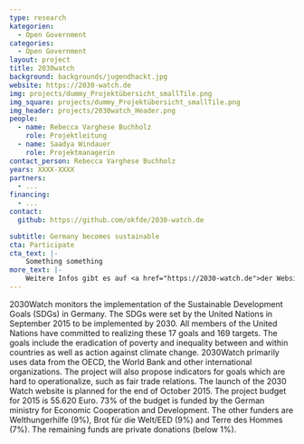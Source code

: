 ```yaml
---
type: research
kategorien:
  - Open Government
categories:
  - Open Government
layout: project
title: 2030watch
background: backgrounds/jugendhackt.jpg
website: https://2030-watch.de
img: projects/dummy_Projektübersicht_smallTile.png
img_square: projects/dummy_Projektübersicht_smallTile.png
img_header: projects/2030watch_Header.png
people:
  - name: Rebecca Varghese Buchholz
    role: Projektleitung
  - name: Saadya Windauer
    role: Projektmanagerin
contact_person: Rebecca Varghese Buchholz
years: XXXX-XXXX
partners:
  - ...
financing:
  - ...
contact:
  github: https://github.com/okfde/2030-watch.de

subtitle: Germany becomes sustainable
cta: Participate
cta_text: |-
    Something something
more_text: |-
    Weitere Infos gibt es auf <a href="https://2030-watch.de">der Website</a> von 2030watch.
---
```


2030Watch monitors the implementation of the Sustainable Development Goals (SDGs) in Germany.
The SDGs were set by the United Nations in September 2015 to be implemented by 2030.
All members of the United Nations have committed to realizing these 17 goals and 169 targets.
The goals include the eradication of poverty and inequality between and within countries as well as action against climate change.
2030Watch primarily uses data from the OECD, the World Bank and other international organizations.
The project will also propose indicators for goals which are hard to operationalize, such as fair trade relations.
The launch of the 2030 Watch website is planned for the end of October 2015.
The project budget for 2015 is 55.620 Euro.
73% of the budget is funded by the German ministry for Economic Cooperation and Development.
The other funders are Welthungerhilfe (9%), Brot für die Welt/EED (9%) and Terre des Hommes (7%).
The remaining funds are private donations (below 1%).
